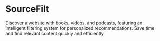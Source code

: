 # SourceFilt
Discover a website with books, videos, and podcasts, featuring an intelligent filtering system for personalized recommendations. Save time and find relevant content quickly and efficiently.
